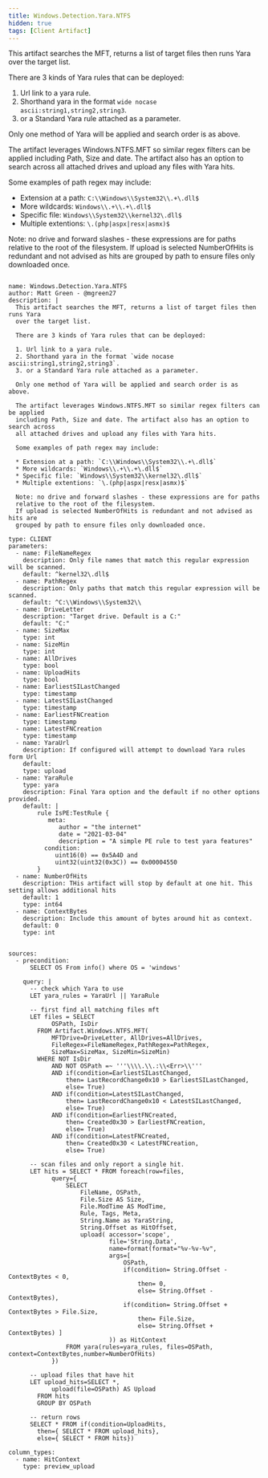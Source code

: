```yaml
---
title: Windows.Detection.Yara.NTFS
hidden: true
tags: [Client Artifact]
---
```


This artifact searches the MFT, returns a list of target files then runs Yara
over the target list.

There are 3 kinds of Yara rules that can be deployed:

1. Url link to a yara rule.
2. Shorthand yara in the format `wide nocase ascii:string1,string2,string3`.
3. or a Standard Yara rule attached as a parameter.

Only one method of Yara will be applied and search order is as above.

The artifact leverages Windows.NTFS.MFT so similar regex filters can be applied
including Path, Size and date. The artifact also has an option to search across
all attached drives and upload any files with Yara hits.

Some examples of path regex may include:

* Extension at a path: `C:\\Windows\\System32\\.+\.dll$`
* More wildcards: `Windows\\.+\\.+\.dll$`
* Specific file: `Windows\\System32\\kernel32\.dll$`
* Multiple extentions: `\.(php|aspx|resx|asmx)$`

Note: no drive and forward slashes - these expressions are for paths
relative to the root of the filesystem.
If upload is selected NumberOfHits is redundant and not advised as hits are 
grouped by path to ensure files only downloaded once.


<pre><code class="language-yaml">
name: Windows.Detection.Yara.NTFS
author: Matt Green - @mgreen27
description: |
  This artifact searches the MFT, returns a list of target files then runs Yara
  over the target list.

  There are 3 kinds of Yara rules that can be deployed:

  1. Url link to a yara rule.
  2. Shorthand yara in the format `wide nocase ascii:string1,string2,string3`.
  3. or a Standard Yara rule attached as a parameter.

  Only one method of Yara will be applied and search order is as above.

  The artifact leverages Windows.NTFS.MFT so similar regex filters can be applied
  including Path, Size and date. The artifact also has an option to search across
  all attached drives and upload any files with Yara hits.

  Some examples of path regex may include:

  * Extension at a path: `C:\\Windows\\System32\\.+\.dll$`
  * More wildcards: `Windows\\.+\\.+\.dll$`
  * Specific file: `Windows\\System32\\kernel32\.dll$`
  * Multiple extentions: `\.(php|aspx|resx|asmx)$`

  Note: no drive and forward slashes - these expressions are for paths
  relative to the root of the filesystem.
  If upload is selected NumberOfHits is redundant and not advised as hits are 
  grouped by path to ensure files only downloaded once.

type: CLIENT
parameters:
  - name: FileNameRegex
    description: Only file names that match this regular expression will be scanned.
    default: ^kernel32\.dll$
  - name: PathRegex
    description: Only paths that match this regular expression will be scanned.
    default: ^C:\\Windows\\System32\\
  - name: DriveLetter
    description: "Target drive. Default is a C:"
    default: "C:"
  - name: SizeMax
    type: int
  - name: SizeMin
    type: int
  - name: AllDrives
    type: bool
  - name: UploadHits
    type: bool
  - name: EarliestSILastChanged
    type: timestamp
  - name: LatestSILastChanged
    type: timestamp
  - name: EarliestFNCreation
    type: timestamp
  - name: LatestFNCreation
    type: timestamp
  - name: YaraUrl
    description: If configured will attempt to download Yara rules form Url
    default:
    type: upload
  - name: YaraRule
    type: yara
    description: Final Yara option and the default if no other options provided.
    default: |
        rule IsPE:TestRule {
           meta:
              author = "the internet"
              date = "2021-03-04"
              description = "A simple PE rule to test yara features"
          condition:
             uint16(0) == 0x5A4D and
             uint32(uint32(0x3C)) == 0x00004550
        }
  - name: NumberOfHits
    description: THis artifact will stop by default at one hit. This setting allows additional hits
    default: 1
    type: int64
  - name: ContextBytes
    description: Include this amount of bytes around hit as context.
    default: 0
    type: int
    
    
sources:
  - precondition:
      SELECT OS From info() where OS = 'windows'

    query: |
      -- check which Yara to use
      LET yara_rules = YaraUrl || YaraRule

      -- first find all matching files mft
      LET files = SELECT
            OSPath, IsDir
        FROM Artifact.Windows.NTFS.MFT(
            MFTDrive=DriveLetter, AllDrives=AllDrives,
            FileRegex=FileNameRegex,PathRegex=PathRegex, 
            SizeMax=SizeMax, SizeMin=SizeMin)
        WHERE NOT IsDir
            AND NOT OSPath =~ '''\\\\.\\.:\\&lt;Err&gt;\\'''
            AND if(condition=EarliestSILastChanged,
                then= LastRecordChange0x10 &gt; EarliestSILastChanged,
                else= True)
            AND if(condition=LatestSILastChanged,
                then= LastRecordChange0x10 &lt; LatestSILastChanged,
                else= True)
            AND if(condition=EarliestFNCreated,
                then= Created0x30 &gt; EarliestFNCreation,
                else= True)
            AND if(condition=LatestFNCreated,
                then= Created0x30 &lt; LatestFNCreation,
                else= True)

      -- scan files and only report a single hit.
      LET hits = SELECT * FROM foreach(row=files,
            query={
                SELECT
                    FileName, OSPath,
                    File.Size AS Size,
                    File.ModTime AS ModTime,
                    Rule, Tags, Meta,
                    String.Name as YaraString,
                    String.Offset as HitOffset,
                    upload( accessor='scope', 
                            file='String.Data', 
                            name=format(format="%v-%v-%v", 
                            args=[
                                OSPath,
                                if(condition= String.Offset - ContextBytes &lt; 0,
                                    then= 0,
                                    else= String.Offset - ContextBytes),
                                if(condition= String.Offset + ContextBytes &gt; File.Size,
                                    then= File.Size,
                                    else= String.Offset + ContextBytes) ]
                            )) as HitContext
                FROM yara(rules=yara_rules, files=OSPath, context=ContextBytes,number=NumberOfHits)
            })

      -- upload files that have hit
      LET upload_hits=SELECT *,
            upload(file=OSPath) AS Upload
        FROM hits
        GROUP BY OSPath

      -- return rows
      SELECT * FROM if(condition=UploadHits,
        then={ SELECT * FROM upload_hits},
        else={ SELECT * FROM hits})

column_types:
  - name: HitContext
    type: preview_upload
</code></pre>

